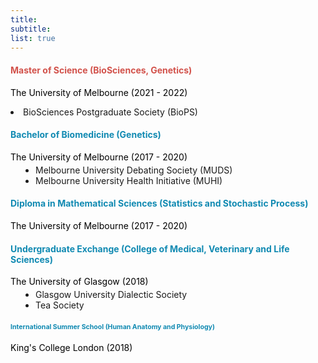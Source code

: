 ```yaml
---
title: 
subtitle:  
list: true
---
```


 <div class="col-12">
 <div class="row experience">
 <div class="col py-2">
 
 
  <div class="card experience course">    
         <div class="card-body">
             
  <h4 class="card-title exp-title text-muted my-0"><span style="color:#D2524B">
  <span class="edu-title-top">
  <i class="fas fa-graduation-cap">
  </i>
  Master of Science (BioSciences, Genetics)
  </span> 
  </h4>
  <div class="card-subtitle my-0 article-metadata">
  <p class='employ-text' style="color:#000000"> The University of Melbourne (2021 - 2022) </p> 
  <li> BioSciences Postgraduate Society (BioPS)  </li> 
</div>
</div>
</div> 

 <div class="card experience course">  
        <div class="card-body">
        
<h4 class="card-title exp-title text-muted my-0">
<span style="color:#118AB2">
<span class="edu-title">
  <i class="fas fa-graduation-cap">
  </i>
  Bachelor of Biomedicine (Genetics)
  </h4> 
  
  </span> 
  <span >
  <div class="card-subtitle my-0 article-metadata">
  <p class='employ-text' style="color:#000000"> The University of Melbourne (2017 - 2020) </p>
  <span class='employ-text'>
  <ul style="margin-top:-10px;padding-left:40px">  
  
  <li> Melbourne University Debating Society (MUDS) </li>
  <li> Melbourne University Health Initiative (MUHI) </li> 
   </ul> 
   </dd> 
   </dl>
   </span> 
</div>
</div>
</div>

 <div class="card experience course">  
        <div class="card-body">
        
<h4 class="card-title exp-title text-muted my-0">
<span style="color:#118AB2">
<span class="edu-title">
  <i class="fas fa-graduation-cap">
  </i>
  Diploma in Mathematical Sciences (Statistics and Stochastic Process)
  </h4> 
  </span> 
  <div class="card-subtitle my-0 article-metadata">
  <p class='employ-text' style="color:#000000"> The University of Melbourne (2017 - 2020) </p>

   
</div>
</div>
</div>

 <div class="card experience course">  
        <div class="card-body">
        
<h4 class="card-title exp-title text-muted my-0">

<span style="color:#118AB2">
<span class="edu-title">
  <i class="fas fa-globe-americas"></i> 
  Undergraduate Exchange (College of Medical, Veterinary and Life Sciences)
  
  </h4> 
  </span> 
  
  <div class="card-subtitle my-0 article-metadata">
  <p class='employ-text'  style="color:#000000"> The University of Glasgow (2018)  </p> 
  <ul style="margin-top:-10px;padding-left:40px">  
  <li> Glasgow University Dialectic Society </li>
  <li> Tea Society </li>
  </ul> 

</div>
</div>
</div>

 <div class="card experience course">  
        <div class="card-body">
        
<h4 class="card-title exp-title text-muted my-0"><span style="font-size:1.1vw;color:#118AB2">
  <span class="edu-title">
  <i class="fas fa-globe-americas"></i> 
  International Summer School (Human Anatomy and Physiology)

  </h4> 
  </span>
  
  <div class="card-subtitle my-0 article-metadata">
  <p class='employ-text'  style="color:#000000"> King's College London (2018)  </p>
   
</div>
</div>
</div>









</div> 
</div> 
</div> 